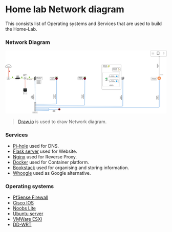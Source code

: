 # Home lab Network diagram
This consists list of Operating systems and Services that are used to build the Home-Lab.

### Network Diagram
![alt text](images/Home_Lab.jpg)
> [Draw.io](https://app.diagrams.net/) is used to draw Network diagram.

### Services
- [Pi-hole](https://pi-hole.net/) used for DNS.
- [Flask server](https://flask.palletsprojects.com/) used for Website.
- [Nginx](https://www.nginx.com/) used for Reverse Proxy.
- [Docker](https://www.docker.com/) used for Container platform.
- [Bookstack](https://www.bookstackapp.com/) used for organising and storing information.
- [Whoogle](https://github.com/benbusby/whoogle-search) used as Google alternative.

### Operating systems
- [PfSense Firewall](https://www.pfsense.org/)
- [Cisco IOS](https://www.cisco.com/c/en/us/products/ios-nx-os-software/index.html)
- [Noobs Lite](https://www.raspberrypi.org/downloads/noobs/)
- [Ubuntu server](https://ubuntu.com/download/server)
- [VMWare ESXi](https://www.vmware.com/products/esxi-and-esx.html)
- [DD-WRT](http://www.dd-wrt.com/)
